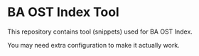 # BA OST Index Tool
This repository contains tool (snippets) used for BA OST Index.

You may need extra configuration to make it actually work.